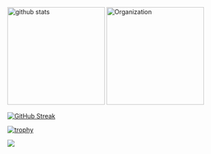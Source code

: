<p align="left"> 
	<img alt="github stats"  height="220px"src="https://git-hub-readme-stats-clone2-blwg.vercel.app/api/?username=rintarofujita&orgs=acme,evilcorp,fsociety&cont_private=true&theme=react" />
	<img alt="Organization" height="220px"  src="https://git-hub-readme-stats-clone2-blwg.vercel.app/api/top-langs/?username=rintarofujita&langs_count=8&layout=donut&cont_private=true&role=OWNER,ORGANIZATION_MEMBER,COLLABORATOR&theme=react" />
</p>
<a href="https://git.io/streak-stats"><img src="https://github-readme-streak-stats.herokuapp.com?user=rintarofujita&theme=react" alt="GitHub Streak" /></a>

[![trophy](https://github-profile-trophy.vercel.app/?username=rintarofujita&rank=SECRET,SSS,SS,S,AAA,AA,A&no-bg=true&theme=onedark&no-frame=true)](https://rintarofujita.tech)

<p align="left">
    <img src="https://skillicons.dev/icons?i=html,css,js,react,cpp,docker,py,swift,svelte" />
</p>


